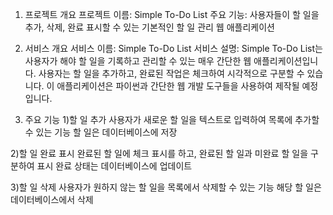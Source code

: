 1. 프로젝트 개요
프로젝트 이름: Simple To-Do List
주요 기능: 사용자들이 할 일을 추가, 삭제, 완료 표시할 수 있는 기본적인 할 일 관리 웹 애플리케이션

3. 서비스 개요
서비스 이름: Simple To-Do List
서비스 설명: Simple To-Do List는 사용자가 해야 할 일을 기록하고 관리할 수 있는 매우 간단한 웹 애플리케이션입니다. 사용자는 할 일을 추가하고, 완료된 작업은 체크하여 시각적으로 구분할 수 있습니다. 이 애플리케이션은 파이썬과 간단한 웹 개발 도구들을 사용하여 제작될 예정입니다.

4. 주요 기능
1)할 일 추가
  사용자가 새로운 할 일을 텍스트로 입력하여 목록에 추가할 수 있는 기능
  할 일은 데이터베이스에 저장

2)할 일 완료 표시
  완료된 할 일에 체크 표시를 하고, 완료된 할 일과 미완료 할 일을 구분하여 표시
  완료 상태는 데이터베이스에 업데이트

3)할 일 삭제
  사용자가 원하지 않는 할 일을 목록에서 삭제할 수 있는 기능
  해당 할 일은 데이터베이스에서 삭제
